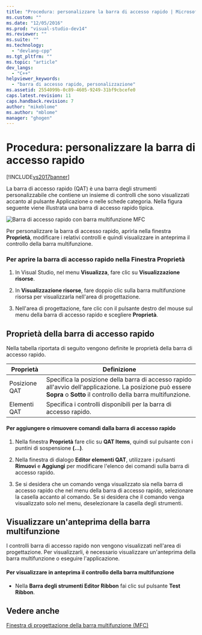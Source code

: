 ```yaml
---
title: "Procedura: personalizzare la barra di accesso rapido | Microsoft Docs"
ms.custom: ""
ms.date: "12/05/2016"
ms.prod: "visual-studio-dev14"
ms.reviewer: ""
ms.suite: ""
ms.technology: 
  - "devlang-cpp"
ms.tgt_pltfrm: ""
ms.topic: "article"
dev_langs: 
  - "C++"
helpviewer_keywords: 
  - "barra di accesso rapido, personalizzazione"
ms.assetid: 2554099b-0c89-4605-9249-31bf9cbcefe0
caps.latest.revision: 11
caps.handback.revision: 7
author: "mikeblome"
ms.author: "mblome"
manager: "ghogen"
---
```

# Procedura: personalizzare la barra di accesso rapido
[!INCLUDE[vs2017banner](../assembler/inline/includes/vs2017banner.md)]

La barra di accesso rapido \(QAT\) è una barra degli strumenti personalizzabile che contiene un insieme di controlli che sono visualizzati accanto al pulsante Applicazione o nelle schede categoria.  Nella figura seguente viene illustrata una barra di accesso rapido tipica.  
  
 ![Barra di accesso rapido con barra multifunzione MFC](../mfc/media/quick_access_toolbar.png "Quick\_Access\_Toolbar")  
  
 Per personalizzare la barra di accesso rapido, aprirla nella finestra **Proprietà**, modificare i relativi controlli e quindi visualizzare in anteprima il controllo della barra multifunzione.  
  
### Per aprire la barra di accesso rapido nella Finestra Proprietà  
  
1.  In Visual Studio, nel menu **Visualizza**, fare clic su **Visualizzazione risorse**.  
  
2.  In **Visualizzazione risorse**, fare doppio clic sulla barra multifunzione risorsa per visualizzarla nell'area di progettazione.  
  
3.  Nell'area di progettazione, fare clic con il pulsante destro del mouse sul menu della barra di accesso rapido e scegliere **Proprietà**.  
  
## Proprietà della barra di accesso rapido  
 Nella tabella riportata di seguito vengono definite le proprietà della barra di accesso rapido.  
  
|Proprietà|Definizione|  
|---------------|-----------------|  
|Posizione QAT|Specifica la posizione della barra di accesso rapido all'avvio dell'applicazione.  La posizione può essere **Sopra** o **Sotto** il controllo della barra multifunzione.|  
|Elementi QAT|Specifica i controlli disponibili per la barra di accesso rapido.|  
  
#### Per aggiungere o rimuovere comandi dalla barra di accesso rapido  
  
1.  Nella finestra **Proprietà** fare clic su **QAT Items**, quindi sul pulsante con i puntini di sospensione **\(...\)**.  
  
2.  Nella finestra di dialogo **Editor elementi QAT**, utilizzare i pulsanti **Rimuovi** e **Aggiungi** per modificare l'elenco dei comandi sulla barra di accesso rapido.  
  
3.  Se si desidera che un comando venga visualizzato sia nella barra di accesso rapido che nel menu della barra di accesso rapido, selezionare la casella accanto al comando.  Se si desidera che il comando venga visualizzato solo nel menu, deselezionare la casella degli strumenti.  
  
## Visualizzare un'anteprima della barra multifunzione  
 I controlli barra di accesso rapido non vengono visualizzati nell'area di progettazione.  Per visualizzarli, è necessario visualizzare un'anteprima della barra multifunzione o eseguire l'applicazione.  
  
#### Per visualizzare in anteprima il controllo della barra multifunzione  
  
-   Nella **Barra degli strumenti Editor Ribbon** fai clic sul pulsante **Test Ribbon**.  
  
## Vedere anche  
 [Finestra di progettazione della barra multifunzione \(MFC\)](../mfc/ribbon-designer-mfc.md)